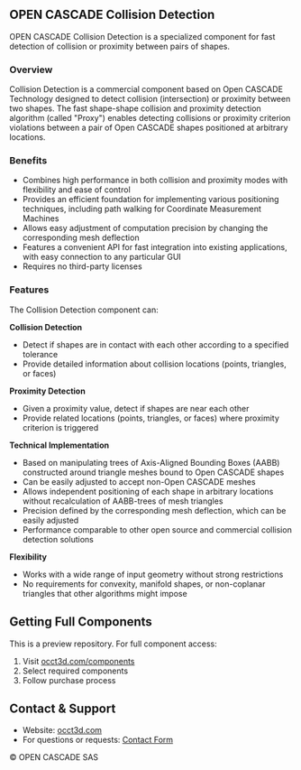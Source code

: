 ## OPEN CASCADE Collision Detection

OPEN CASCADE Collision Detection is a specialized component for fast detection of collision or proximity between pairs of shapes.

### Overview
Collision Detection is a commercial component based on Open CASCADE Technology designed to detect collision (intersection) or proximity between two shapes. The fast shape-shape collision and proximity detection algorithm (called "Proxy") enables detecting collisions or proximity criterion violations between a pair of Open CASCADE shapes positioned at arbitrary locations.

### Benefits
- Combines high performance in both collision and proximity modes with flexibility and ease of control
- Provides an efficient foundation for implementing various positioning techniques, including path walking for Coordinate Measurement Machines
- Allows easy adjustment of computation precision by changing the corresponding mesh deflection
- Features a convenient API for fast integration into existing applications, with easy connection to any particular GUI
- Requires no third-party licenses

### Features
The Collision Detection component can:

**Collision Detection**
- Detect if shapes are in contact with each other according to a specified tolerance
- Provide detailed information about collision locations (points, triangles, or faces)

**Proximity Detection**
- Given a proximity value, detect if shapes are near each other
- Provide related locations (points, triangles, or faces) where proximity criterion is triggered

**Technical Implementation**
- Based on manipulating trees of Axis-Aligned Bounding Boxes (AABB) constructed around triangle meshes bound to Open CASCADE shapes
- Can be easily adjusted to accept non-Open CASCADE meshes
- Allows independent positioning of each shape in arbitrary locations without recalculation of AABB-trees of mesh triangles
- Precision defined by the corresponding mesh deflection, which can be easily adjusted
- Performance comparable to other open source and commercial collision detection solutions

**Flexibility**
- Works with a wide range of input geometry without strong restrictions
- No requirements for convexity, manifold shapes, or non-coplanar triangles that other algorithms might impose

## Getting Full Components
This is a preview repository. For full component access:
1. Visit [occt3d.com/components](https://occt3d.com/components/)
2. Select required components
3. Follow purchase process

## Contact & Support
- Website: [occt3d.com](https://occt3d.com)
- For questions or requests: [Contact Form](https://www.opencascade.com/contact/)

© OPEN CASCADE SAS